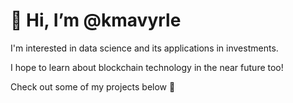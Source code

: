 # 👋 Hi, I’m @kmavyrle

I'm interested in data science and its applications in investments.

I hope to learn about blockchain technology in the near future too! 

Check out some of my projects below 🤙
